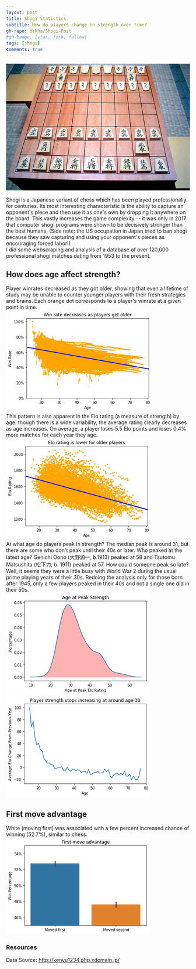 ```yaml
---
layout: post
title: Shogi Statistics
subtitle: How do players change in strength over time?
gh-repo: dzkha/Shogi-Post
#gh-badge: [star, fork, follow]
tags: [shogi]
comments: true
---
```


![shogi](https://raw.githubusercontent.com/dzkha/dzkha.github.io/master/img/Shogi_Ban_Koma.jpg)

Shogi is a Japanese variant of chess which has been played professionally for centuries. Its most interesting characteristic is the ability to capture an opponent's piece and then use it as one's own by dropping it anywhere on the board.  This vastly increases the game complexity -- it was only in 2017 that computer shogi programs were shown to be decisively stronger than the best humans. (Side note: the US occupation in Japan tried to ban shogi because they saw capturing and using your opponent's pieces as encouraging forced labor!)
<br/>
I did some webscraping and analysis of a database of over 120,000 professional shogi matches dating from 1953 to the present. 

## How does age affect strength?
Player winrates decreased as they got older, showing that even a lifetime of study may be unable to counter younger players with their fresh strategies and brains. Each orange dot corresponds to a player's winrate at a given point in time. <br/>
![wins_by_age](https://raw.githubusercontent.com/dzkha/dzkha.github.io/master/img/win_by_age2.png)<br/>
This pattern is also apparent in the Elo rating (a measure of strength) by age: though there is a wide variability, the average rating clearly
decreases as age increases. On average, a player loses 5.5 Elo points and loses 0.4% more matches for each year they age. <br/>
![rating_by_age](https://raw.githubusercontent.com/dzkha/dzkha.github.io/master/img/rating_by_age2.png)<br/>
At what age do players peak in strength? The median peak is around 31, but there are some who don't peak until their 40s or later. Who peaked at the latest age? Genichi Oono (大野源一, b.1913) peaked at 58 and Tsutomu Matsushita (松下力, b. 1911) peaked at 57. How could someone peak so late? Well, it seems they were a little busy with World War 2 during the usual prime playing years of their 30s. Redoing the analysis only for those born after 1945, only a few players peaked in their 40s and not a single one did in their 50s. <br/>
![rating_by_age](https://raw.githubusercontent.com/dzkha/dzkha.github.io/master/img/peak_strength.png)
![elo_change](https://raw.githubusercontent.com/dzkha/dzkha.github.io/master/img/elo_change.png)<br/>

## First move advantage
White (moving first) was associated with a few percent increased chance of winning (52.7%), similar to chess. <br/>
![first_move](https://raw.githubusercontent.com/dzkha/dzkha.github.io/master/img/first_move_advantage.png)

### Resources

Data Source: http://kenyu1234.php.xdomain.jp/
